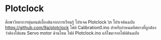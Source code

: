 # Plotclock
ศึกษาวิทยาการหุ่นยนต์เบื้องต้นจากการเรียนรู้ โปรเจค Plotclock \n
โปรเจต้นฉบับ https://github.com/9a/plotclock
ไฟล์ Calibration0.ino สำหรับกำหนดทิศทางที่ถูกต้อง ว่าต้องใส่แขน Servo motor ด้านไหน
ไฟล์ Plotclock.ino แก้ไขมาจากไฟล์ต้นฉบับ 
